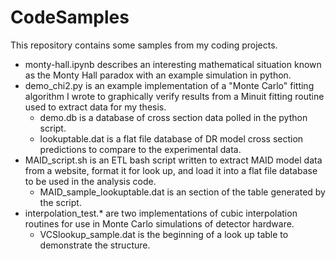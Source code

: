 # CodeSamples

This repository contains some samples from my coding projects.

- monty-hall.ipynb describes an interesting mathematical situation known as the Monty Hall paradox with an example simulation in python.
- demo_chi2.py is an example implementation of a "Monte Carlo" fitting algorithm I wrote to graphically verify results from a Minuit fitting routine used to extract data for my thesis.
	+ demo.db is a database of cross section data polled in the python script.
	+ lookuptable.dat is a flat file database of DR model cross section predictions to compare to the experimental data.
- MAID_script.sh is an ETL bash script written to extract MAID model data from a website, format it for look up, and load it into a flat file database to be used in the analysis code.
	+ MAID_sample_lookuptable.dat is an section of the table generated by the script.
- interpolation_test.* are two implementations of cubic interpolation routines for use in Monte Carlo simulations of detector hardware.
	+ VCSlookup_sample.dat is the beginning of a look up table to demonstrate the structure.
